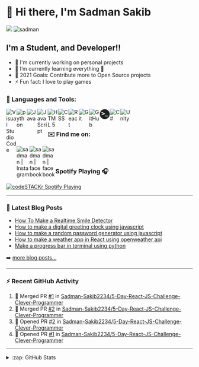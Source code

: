 # 👋 Hi there, I'm Sadman Sakib 

<p align="left"><img src="https://img.shields.io/twitter/follow/SakibDev?logo=Twitter&logoColor=%231DA1F2&style=for-the-badge"/> <img src="https://komarev.com/ghpvc/?username=sadman-sakib2234" alt="sadman" /> </p>

## I'm a Student, and Developer!!
- 🔭 I'm currently working on personal projects
- 🌱 I’m currently learning everything 🤣
- 🥅 2021 Goals: Contribute more to Open Source projects
- ⚡ Fun fact: I love to play games

### 🧰 Languages and Tools:

<img align="left" alt="Visual Studio Code" width="28px" src="https://img.icons8.com/plasticine/100/000000/visual-studio-code-2019.png"/>

<img align="left" alt="python" width="28px" src="https://img.icons8.com/color/48/000000/python.png" />

<img align="left" alt="Java" width="28px" src="https://img.icons8.com/color/48/000000/java-coffee-cup-logo.png"/>

<img align="left" alt="JavaScript" width="28px" src="https://img.icons8.com/dusk/64/000000/javascript-logo.png" />

<img align="left" alt="HTML 5" width="28px" src="https://img.icons8.com/color/48/000000/html-5.png"/>

<img align="left" alt="CSS" width="28px" src="https://img.icons8.com/dusk/64/000000/css3.png"/>

<img align="left" alt="React" width="28px" src="https://img.icons8.com/bubbles/50/000000/react.png" />

<img align="left" alt="Git" width="28px" src="https://img.icons8.com/color/48/000000/git.png" />

<img align="left" alt="GitHub" width="28px" src="https://img.icons8.com/dusk/48/000000/github.png"/>

<img align="left" alt="Terminal" width="28px" src="https://raw.githubusercontent.com/github/explore/80688e429a7d4ef2fca1e82350fe8e3517d3494d/topics/terminal/terminal.png" />

<img align="left" alt="C#" width="28px" src="https://img.icons8.com/color/48/000000/c-sharp-logo-2.png"/>

<img align="left" alt="Unity" width="28px" src="https://img.icons8.com/nolan/64/unity.png"/>

<br/>
<br/>

### ✉️ Find me on:

<!--Instagram-->
[<img align="left" alt="sadman | Instagram" width="35px" src="https://img.icons8.com/fluent/45/000000/instagram-new.png" />][instagram]

<!--Twitter-->
[<img align="left" alt="sadman | facebook" width="35px" src="https://img.icons8.com/doodle/45/000000/twitter.png" />][twitter]

<!--Linkedin-->
[<img align="left" alt="sadman | facebook" width="35px" src="https://img.icons8.com/doodle/45/000000/linkedin.png" />][lioke]

<br />
<br />

### Spotify Playing 🎧

[<img src="https://now-playing-codestackr.vercel.app/api/spotify-playing" alt="codeSTACKr Spotify Playing" width="350" />](https://open.spotify.com/user/swyqyimdc12jajde4vpwd2x1b)


---

### 📕 Latest Blog Posts
<!-- BLOG-POST-LIST:START -->
- [How To Make a Realtime Smile Detector](https://dev.to/sadmansakib2234/realtime-smile-detector-299e)
- [How to make a digital greeting clock using javascript](https://dev.to/sadmansakib2234/how-to-make-a-digital-greeting-clock-using-javascript-2dji)
- [How to make a random password generator using javascript](https://dev.to/sadmansakib2234/how-to-make-a-random-password-generator-using-javascript-2bae)
- [How to make a weather app in React using openweather api](https://dev.to/sadmansakib2234/how-to-make-a-weather-app-in-react-using-openweather-api-dif)
- [Make a progress bar in terminal using python](https://dev.to/sadmansakib2234/make-a-progress-bar-in-terminal-using-python-fo8)
<!-- BLOG-POST-LIST:END -->

➡️ [more blog posts...](https://dev.to/sadmansakib2234)

---
### :zap: Recent GitHub Activity
<!--START_SECTION:activity-->
1. 🎉 Merged PR [#1](https://github.com/Sadman-Sakib2234/5-Day-React-JS-Challenge-Clever-Programmer/pull/1) in [Sadman-Sakib2234/5-Day-React-JS-Challenge-Clever-Programmer](https://github.com/Sadman-Sakib2234/5-Day-React-JS-Challenge-Clever-Programmer)
2. 🎉 Merged PR [#2](https://github.com/Sadman-Sakib2234/5-Day-React-JS-Challenge-Clever-Programmer/pull/2) in [Sadman-Sakib2234/5-Day-React-JS-Challenge-Clever-Programmer](https://github.com/Sadman-Sakib2234/5-Day-React-JS-Challenge-Clever-Programmer)
3. 💪 Opened PR [#2](https://github.com/Sadman-Sakib2234/5-Day-React-JS-Challenge-Clever-Programmer/pull/2) in [Sadman-Sakib2234/5-Day-React-JS-Challenge-Clever-Programmer](https://github.com/Sadman-Sakib2234/5-Day-React-JS-Challenge-Clever-Programmer)
4. 💪 Opened PR [#1](https://github.com/Sadman-Sakib2234/5-Day-React-JS-Challenge-Clever-Programmer/pull/1) in [Sadman-Sakib2234/5-Day-React-JS-Challenge-Clever-Programmer](https://github.com/Sadman-Sakib2234/5-Day-React-JS-Challenge-Clever-Programmer)
<!--END_SECTION:activity-->
---

<details>
  <summary>
    :zap: GitHub Stats
  </summary>
  <img align="left" alt="Sadman-Sakib2234's github stats" src="https://github-readme-stats.vercel.app/api?username=Sadman-Sakib2234&amp;show_icons=true&amp;title_color=fff&amp;icon_color=79ff97&amp;text_color=9f9f9f&amp;bg_color=151515" style="max-width:100%;"/>

</details>


[instagram]: https://www.instagram.com/gamer_x122/
[twitter]: https://twitter.com/SakibDev
[lioke]: https://www.linkedin.com/in/sadman-sakib-a5a337204/

